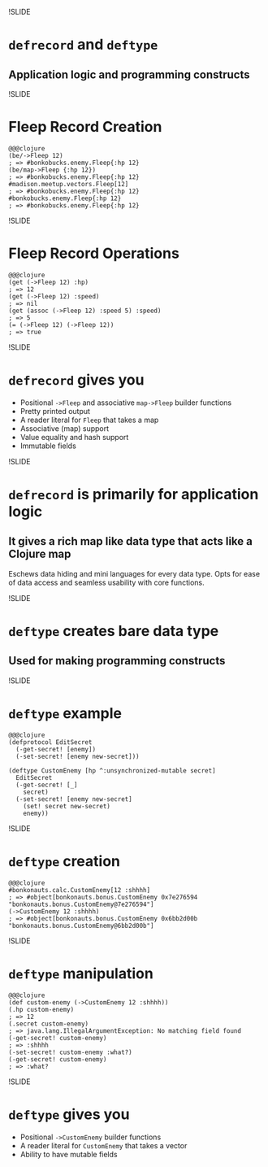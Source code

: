 !SLIDE

# `defrecord` and `deftype`
## Application logic and programming constructs

!SLIDE

# Fleep Record Creation

    @@@clojure
    (be/->Fleep 12)
    ; => #bonkobucks.enemy.Fleep{:hp 12}
    (be/map->Fleep {:hp 12})
    ; => #bonkobucks.enemy.Fleep{:hp 12}
    #madison.meetup.vectors.Fleep[12]
    ; => #bonkobucks.enemy.Fleep{:hp 12}
    #bonkobucks.enemy.Fleep{:hp 12}
    ; => #bonkobucks.enemy.Fleep{:hp 12}

!SLIDE

# Fleep Record Operations

    @@@clojure
    (get (->Fleep 12) :hp)
    ; => 12
    (get (->Fleep 12) :speed)
    ; => nil
    (get (assoc (->Fleep 12) :speed 5) :speed)
    ; => 5
    (= (->Fleep 12) (->Fleep 12))
    ; => true

!SLIDE

# `defrecord` gives you
* Positional `->Fleep` and associative `map->Fleep` builder functions
* Pretty printed output
* A reader literal for `Fleep` that takes a map
* Associative (map) support
* Value equality and hash support
* Immutable fields


!SLIDE

# `defrecord` is primarily for application logic
## It gives a rich map like data type that acts like a Clojure map

Eschews data hiding and mini languages for every data type. Opts for ease of data access and seamless usability with core functions.

!SLIDE

# `deftype` creates bare data type
## Used for making programming constructs

!SLIDE

# `deftype` example

    @@@clojure
    (defprotocol EditSecret
      (-get-secret! [enemy])
      (-set-secret! [enemy new-secret]))

    (deftype CustomEnemy [hp ^:unsynchronized-mutable secret]
      EditSecret
      (-get-secret! [_]
        secret)
      (-set-secret! [enemy new-secret]
        (set! secret new-secret)
        enemy))

!SLIDE

# `deftype` creation

    @@@clojure
    #bonkonauts.calc.CustomEnemy[12 :shhhh]
    ; => #object[bonkonauts.bonus.CustomEnemy 0x7e276594 "bonkonauts.bonus.CustomEnemy@7e276594"]
    (->CustomEnemy 12 :shhhh)
    ; => #object[bonkonauts.bonus.CustomEnemy 0x6bb2d00b "bonkonauts.bonus.CustomEnemy@6bb2d00b"]

!SLIDE

# `deftype` manipulation

    @@@clojure
    (def custom-enemy (->CustomEnemy 12 :shhhh))
    (.hp custom-enemy)
    ; => 12
    (.secret custom-enemy)
    ; => java.lang.IllegalArgumentException: No matching field found
    (-get-secret! custom-enemy)
    ; => :shhhh
    (-set-secret! custom-enemy :what?)
    (-get-secret! custom-enemy)
    ; => :what?

!SLIDE

# `deftype` gives you
* Positional `->CustomEnemy` builder functions
* A reader literal for `CustomEnemy` that takes a vector
* Ability to have mutable fields

